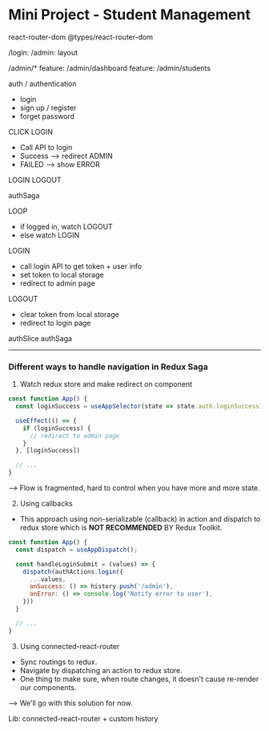 # Mini Project - Student Management

react-router-dom
@types/react-router-dom

/login:
/admin: layout

/admin/\*
feature: /admin/dashboard
feature: /admin/students

auth / authentication

-   login
-   sign up / register
-   forget password

CLICK LOGIN

-   Call API to login
-   Success --> redirect ADMIN
-   FAILED --> show ERROR

LOGIN
LOGOUT

authSaga

LOOP

-   if logged in, watch LOGOUT
-   else watch LOGIN

LOGIN

-   call login API to get token + user info
-   set token to local storage
-   redirect to admin page

LOGOUT

-   clear token from local storage
-   redirect to login page

authSlice
authSaga

---

### Different ways to handle navigation in Redux Saga

1. Watch redux store and make redirect on component

```jsx
const function App() {
  const loginSuccess = useAppSelector(state => state.auth.loginSuccess)

  useEffect(() => {
    if (loginSuccess) {
      // redirect to admin page
    }
  }, [loginSuccess])

  // ...
}
```

--> Flow is fragmented, hard to control when you have more and more state.

2. Using callbacks

-   This approach using non-serializable (callback) in action and dispatch to redux store which is **NOT RECOMMENDED** BY Redux Toolkit.

```jsx
const function App() {
  const dispatch = useAppDispatch();

  const handleLoginSubmit = (values) => {
    dispatch(authActions.login({
      ...values,
      onSuccess: () => history.push('/admin'),
      onError: () => console.log('Notify error to user'),
    }))
  }

  // ...
}
```

3. Using connected-react-router

-   Sync routings to redux.
-   Navigate by dispatching an action to redux store.
-   One thing to make sure, when route changes, it doesn't cause re-render our components.

--> We'll go with this solution for now.

Lib: connected-react-router + custom history
